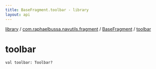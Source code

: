 ```yaml
---
title: BaseFragment.toolbar - library
layout: api
---
```


<div class='api-docs-breadcrumbs'><a href="../../index.html">library</a> / <a href="../index.html">com.raphaelbussa.navutils.fragment</a> / <a href="index.html">BaseFragment</a> / <a href="./toolbar.html">toolbar</a></div>

# toolbar

<div class="signature"><code><span class="keyword">val </span><span class="identifier">toolbar</span><span class="symbol">: </span><span class="identifier">Toolbar</span><span class="symbol">?</span></code></div>
